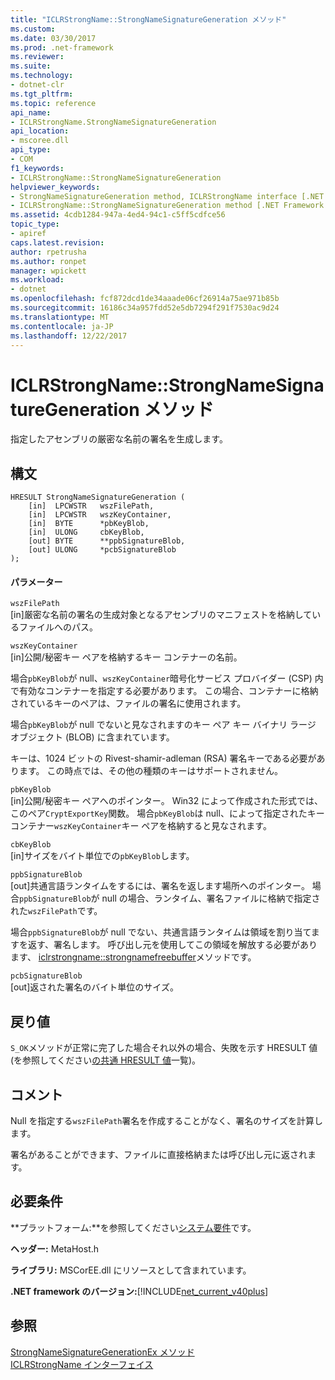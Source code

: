 ```yaml
---
title: "ICLRStrongName::StrongNameSignatureGeneration メソッド"
ms.custom: 
ms.date: 03/30/2017
ms.prod: .net-framework
ms.reviewer: 
ms.suite: 
ms.technology:
- dotnet-clr
ms.tgt_pltfrm: 
ms.topic: reference
api_name:
- ICLRStrongName.StrongNameSignatureGeneration
api_location:
- mscoree.dll
api_type:
- COM
f1_keywords:
- ICLRStrongName::StrongNameSignatureGeneration
helpviewer_keywords:
- StrongNameSignatureGeneration method, ICLRStrongName interface [.NET Framework hosting]
- ICLRStrongName::StrongNameSignatureGeneration method [.NET Framework hosting]
ms.assetid: 4cdb1284-947a-4ed4-94c1-c5ff5cdfce56
topic_type:
- apiref
caps.latest.revision: 
author: rpetrusha
ms.author: ronpet
manager: wpickett
ms.workload:
- dotnet
ms.openlocfilehash: fcf872dcd1de34aaade06cf26914a75ae971b85b
ms.sourcegitcommit: 16186c34a957fdd52e5db7294f291f7530ac9d24
ms.translationtype: MT
ms.contentlocale: ja-JP
ms.lasthandoff: 12/22/2017
---
```

# <a name="iclrstrongnamestrongnamesignaturegeneration-method"></a>ICLRStrongName::StrongNameSignatureGeneration メソッド
指定したアセンブリの厳密な名前の署名を生成します。  
  
## <a name="syntax"></a>構文  
  
```  
HRESULT StrongNameSignatureGeneration (   
    [in]  LPCWSTR   wszFilePath,  
    [in]  LPCWSTR   wszKeyContainer,  
    [in]  BYTE      *pbKeyBlob,  
    [in]  ULONG     cbKeyBlob,  
    [out] BYTE      **ppbSignatureBlob,  
    [out] ULONG     *pcbSignatureBlob  
);  
```  
  
#### <a name="parameters"></a>パラメーター  
 `wszFilePath`  
 [in]厳密な名前の署名の生成対象となるアセンブリのマニフェストを格納しているファイルへのパス。  
  
 `wszKeyContainer`  
 [in]公開/秘密キー ペアを格納するキー コンテナーの名前。  
  
 場合`pbKeyBlob`が null、`wszKeyContainer`暗号化サービス プロバイダー (CSP) 内で有効なコンテナーを指定する必要があります。 この場合、コンテナーに格納されているキーのペアは、ファイルの署名に使用されます。  
  
 場合`pbKeyBlob`が null でないと見なされますのキー ペア キー バイナリ ラージ オブジェクト (BLOB) に含まれています。  
  
 キーは、1024 ビットの Rivest-shamir-adleman (RSA) 署名キーである必要があります。 この時点では、その他の種類のキーはサポートされません。  
  
 `pbKeyBlob`  
 [in]公開/秘密キー ペアへのポインター。 Win32 によって作成された形式では、このペア`CryptExportKey`関数。 場合`pbKeyBlob`は null、によって指定されたキー コンテナー`wszKeyContainer`キー ペアを格納すると見なされます。  
  
 `cbKeyBlob`  
 [in]サイズをバイト単位での`pbKeyBlob`します。  
  
 `ppbSignatureBlob`  
 [out]共通言語ランタイムをするには、署名を返します場所へのポインター。 場合`ppbSignatureBlob`が null の場合、ランタイム、署名ファイルに格納で指定された`wszFilePath`です。  
  
 場合`ppbSignatureBlob`が null でない、共通言語ランタイムは領域を割り当てますを返す、署名します。 呼び出し元を使用してこの領域を解放する必要があります、 [iclrstrongname::strongnamefreebuffer](../../../../docs/framework/unmanaged-api/hosting/iclrstrongname-strongnamefreebuffer-method.md)メソッドです。  
  
 `pcbSignatureBlob`  
 [out]返された署名のバイト単位のサイズ。  
  
## <a name="return-value"></a>戻り値  
 `S_OK`メソッドが正常に完了した場合それ以外の場合、失敗を示す HRESULT 値 (を参照してください[の共通 HRESULT 値](http://go.microsoft.com/fwlink/?LinkId=213878)一覧)。  
  
## <a name="remarks"></a>コメント  
 Null を指定する`wszFilePath`署名を作成することがなく、署名のサイズを計算します。  
  
 署名があることができます、ファイルに直接格納または呼び出し元に返されます。  
  
## <a name="requirements"></a>必要条件  
 **プラットフォーム:**を参照してください[システム要件](../../../../docs/framework/get-started/system-requirements.md)です。  
  
 **ヘッダー:** MetaHost.h  
  
 **ライブラリ:** MSCorEE.dll にリソースとして含まれています。  
  
 **.NET framework のバージョン:**[!INCLUDE[net_current_v40plus](../../../../includes/net-current-v40plus-md.md)]  
  
## <a name="see-also"></a>参照  
 [StrongNameSignatureGenerationEx メソッド](../../../../docs/framework/unmanaged-api/hosting/iclrstrongname-strongnamesignaturegenerationex-method.md)  
 [ICLRStrongName インターフェイス](../../../../docs/framework/unmanaged-api/hosting/iclrstrongname-interface.md)
